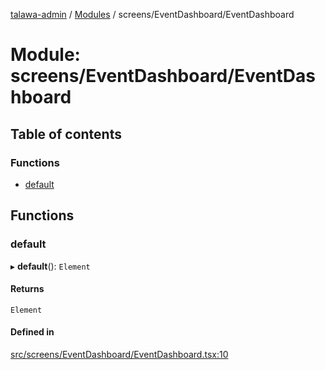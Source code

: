 [talawa-admin](../README.md) / [Modules](../modules.md) / screens/EventDashboard/EventDashboard

# Module: screens/EventDashboard/EventDashboard

## Table of contents

### Functions

- [default](screens_EventDashboard_EventDashboard.md#default)

## Functions

### default

▸ **default**(): `Element`

#### Returns

`Element`

#### Defined in

[src/screens/EventDashboard/EventDashboard.tsx:10](https://github.com/Sejal1411/talawa-admin/blob/2150bf1/src/screens/EventDashboard/EventDashboard.tsx#L10)
